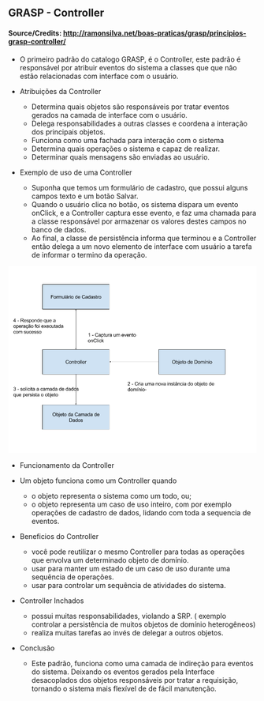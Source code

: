 ## GRASP - Controller

#### Source/Credits: http://ramonsilva.net/boas-praticas/grasp/principios-grasp-controller/

 - O primeiro padrão do catalogo GRASP, é o Controller, este padrão é responsável por atribuir eventos do sistema a classes que que não estão relacionadas com interface com o usuário.

 - Atribuições da Controller
    - Determina quais objetos são responsáveis por tratar eventos gerados na camada de interface com o usuário.
    - Delega responsabilidades a outras classes e coordena a interação dos principais objetos.
    - Funciona como uma fachada para interação com o sistema
    - Determina quais operações o sistema e capaz de realizar.
    - Determinar quais mensagens são enviadas ao usuário.

 - Exemplo de uso de uma Controller
    - Suponha que temos um formulário de cadastro, que possui alguns campos texto e um botão Salvar. 
    - Quando o usuário clica no botão, os sistema dispara um evento onClick, e a Controller  captura esse evento,  e faz uma chamada para a classe responsável por armazenar os  valores destes campos no banco de dados. 
    - Ao final, a classe de persistência informa que terminou  e a Controller então delega a um novo elemento de interface com usuário a tarefa de informar o termino da operação.

<p align="center">
    <img src="grasp-controller.png">
  </p>

 - Funcionamento da Controller
 - Um objeto funciona como um Controller quando
    - o objeto representa o sistema como um todo, ou;
    - o objeto representa um caso de uso inteiro, com por exemplo operações de cadastro de dados, lidando com toda a sequencia de eventos.

 - Beneficios do Controller
    - você pode reutilizar o mesmo Controller para todas as operações que envolva um determinado objeto de domínio.
    - usar para manter um estado de um caso de uso durante uma sequência de operações.
    - usar para controlar um sequência de atividades do sistema.

 - Controller Inchados
    - possui muitas responsabilidades, violando a SRP. ( exemplo controlar a persistência de muitos objetos de domínio heterogêneos)
    - realiza muitas tarefas ao invés de delegar a outros objetos.
 - Conclusão
    - Este padrão, funciona como uma camada de indireção para eventos do sistema. Deixando os eventos gerados pela Interface desacoplados dos objetos responsáveis por tratar a requisição, tornando o sistema mais flexível de de fácil manutenção.
